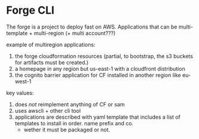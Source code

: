 # Forge CLI

The forge is a project to deploy fast on AWS. Applications that can be multi-template + multi-region (+ multi account???)

example of multiregion applications:

1. the forge cloudformation resources (partial, to bootstrap, the s3 buckets for artifacts must be created.)
2. a homepage in any region but us-east-1 with a cloudfront distribution
3. the cognito barrier application for CF installed in another region like eu-west-1

key values:

1. does _not_ reimplement anything of CF or sam
2. uses awscli + other cli tool
3. applications are described with yaml template that includes a list of 
   templates to install in order. name prefix and co.
   + wether it must be packaged or not.



